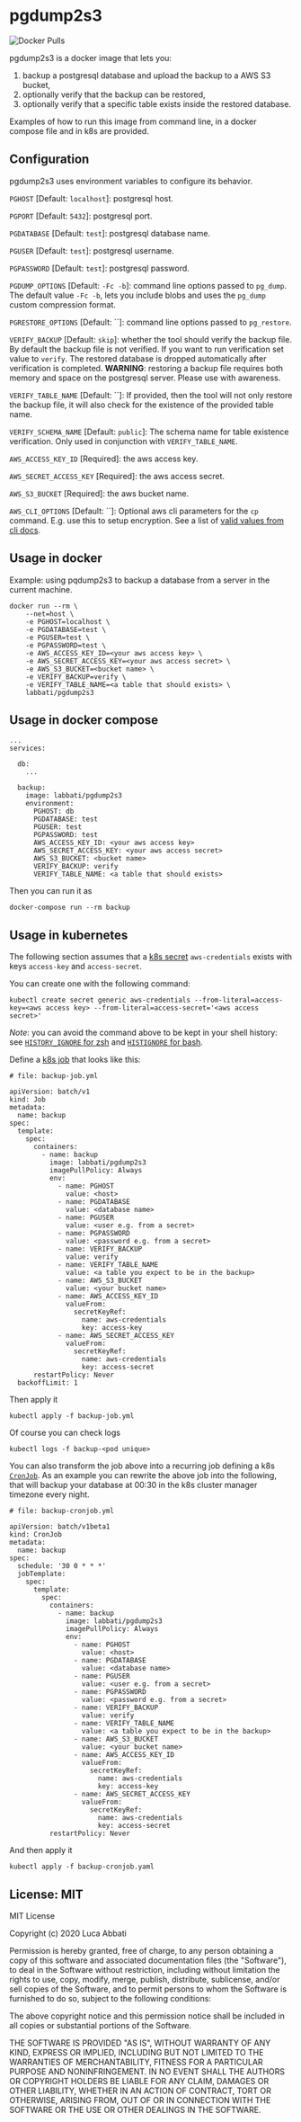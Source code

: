 # pgdump2s3

![Docker Pulls](https://img.shields.io/docker/pulls/labbati/pgdump2s3)

pgdump2s3 is a docker image that lets you:

1. backup a postgresql database and upload the backup to a AWS S3 bucket,
2. optionally verify that the backup can be restored,
3. optionally verify that a specific table exists inside the restored database.

Examples of how to run this image from command line, in a docker compose file and in k8s are provided.

## Configuration

pgdump2s3 uses environment variables to configure its behavior.

`PGHOST` [Default: `localhost`]: postgresql host.

`PGPORT` [Default: `5432`]: postgresql port.

`PGDATABASE` [Default: `test`]: postgresql database name.

`PGUSER` [Default: `test`]: postgresql username.

`PGPASSWORD` [Default: `test`]: postgresql password.

`PGDUMP_OPTIONS` [Default: `-Fc -b`]: command line options passed to `pg_dump`. The default value `-Fc -b`, lets you include blobs and uses the `pg_dump` custom compression format.

`PGRESTORE_OPTIONS` [Default: ``]: command line options passed to `pg_restore`.

`VERIFY_BACKUP` [Default: `skip`]: whether the tool should verify the backup file. By default the backup file is not verified. If you want to run verification set value to `verify`. The restored database is dropped automatically after verification is completed. **WARNING**: restoring a backup file requires both memory and space on the postgresql server. Please use with awareness.

`VERIFY_TABLE_NAME` [Default: ``]: If provided, then the tool will not only restore the backup file, it will also check for the existence of the provided table name.

`VERIFY_SCHEMA_NAME` [Default: `public`]: The schema name for table existence verification. Only used in conjunction with `VERIFY_TABLE_NAME`.

`AWS_ACCESS_KEY_ID` [Required]: the aws access key.

`AWS_SECRET_ACCESS_KEY` [Required]: the aws access secret.

`AWS_S3_BUCKET` [Required]: the aws bucket name.

`AWS_CLI_OPTIONS` [Default: ``]: Optional aws cli parameters for the `cp` command. E.g. use this to setup encryption. See a list of [valid values from cli docs](https://docs.aws.amazon.com/cli/latest/reference/s3/cp.html).

## Usage in docker

Example: using pqdump2s3 to backup a database from a server in the current machine.

```
docker run --rm \
    --net=host \
    -e PGHOST=localhost \
    -e PGDATABASE=test \
    -e PGUSER=test \
    -e PGPASSWORD=test \
    -e AWS_ACCESS_KEY_ID=<your aws access key> \
    -e AWS_SECRET_ACCESS_KEY=<your aws access secret> \
    -e AWS_S3_BUCKET=<bucket name> \
    -e VERIFY_BACKUP=verify \
    -e VERIFY_TABLE_NAME=<a table that should exists> \
    labbati/pgdump2s3
```

## Usage in docker compose

```
...
services:

  db:
    ...

  backup:
    image: labbati/pgdump2s3
    environment:
      PGHOST: db
      PGDATABASE: test
      PGUSER: test
      PGPASSWORD: test
      AWS_ACCESS_KEY_ID: <your aws access key>
      AWS_SECRET_ACCESS_KEY: <your aws access secret>
      AWS_S3_BUCKET: <bucket name>
      VERIFY_BACKUP: verify
      VERIFY_TABLE_NAME: <a table that should exists>
```

Then you can run it as

```
docker-compose run --rm backup
```

## Usage in kubernetes

The following section assumes that a [k8s secret](https://kubernetes.io/docs/concepts/configuration/secret/) `aws-credentials` exists with keys `access-key` and `access-secret`.

You can create one with the following command:

```
kubectl create secret generic aws-credentials --from-literal=access-key=<aws access key> --from-literal=access-secret='<aws access secret>'
```

_Note_: you can avoid the command above to be kept in your shell history: see [`HISTORY_IGNORE` for zsh](http://zsh.sourceforge.net/Doc/Release/Parameters.html#Parameters-Used-By-The-Shell) and [`HISTIGNORE` for bash](https://www.gnu.org/software/bash/manual/html_node/Bash-Variables.html).

Define a [k8s job](https://kubernetes.io/docs/concepts/workloads/controllers/jobs-run-to-completion/) that looks like this:

```
# file: backup-job.yml

apiVersion: batch/v1
kind: Job
metadata:
  name: backup
spec:
  template:
    spec:
      containers:
        - name: backup
          image: labbati/pgdump2s3
          imagePullPolicy: Always
          env:
            - name: PGHOST
              value: <host>
            - name: PGDATABASE
              value: <database name>
            - name: PGUSER
              value: <user e.g. from a secret>
            - name: PGPASSWORD
              value: <password e.g. from a secret>
            - name: VERIFY_BACKUP
              value: verify
            - name: VERIFY_TABLE_NAME
              value: <a table you expect to be in the backup>
            - name: AWS_S3_BUCKET
              value: <your bucket name>
            - name: AWS_ACCESS_KEY_ID
              valueFrom:
                secretKeyRef:
                  name: aws-credentials
                  key: access-key
            - name: AWS_SECRET_ACCESS_KEY
              valueFrom:
                secretKeyRef:
                  name: aws-credentials
                  key: access-secret
      restartPolicy: Never
  backoffLimit: 1
```

Then apply it

```
kubectl apply -f backup-job.yml
```

Of course you can check logs

```
kubectl logs -f backup-<pod unique>
```

You can also transform the job above into a recurring job defining a k8s [`CronJob`](). As an example you can rewrite the
above job into the following, that will backup your database at 00:30 in the k8s cluster manager timezone every night.

```
# file: backup-cronjob.yml

apiVersion: batch/v1beta1
kind: CronJob
metadata:
  name: backup
spec:
  schedule: '30 0 * * *'
  jobTemplate:
    spec:
      template:
        spec:
          containers:
            - name: backup
              image: labbati/pgdump2s3
              imagePullPolicy: Always
              env:
                - name: PGHOST
                  value: <host>
                - name: PGDATABASE
                  value: <database name>
                - name: PGUSER
                  value: <user e.g. from a secret>
                - name: PGPASSWORD
                  value: <password e.g. from a secret>
                - name: VERIFY_BACKUP
                  value: verify
                - name: VERIFY_TABLE_NAME
                  value: <a table you expect to be in the backup>
                - name: AWS_S3_BUCKET
                  value: <your bucket name>
                - name: AWS_ACCESS_KEY_ID
                  valueFrom:
                    secretKeyRef:
                      name: aws-credentials
                      key: access-key
                - name: AWS_SECRET_ACCESS_KEY
                  valueFrom:
                    secretKeyRef:
                      name: aws-credentials
                      key: access-secret
          restartPolicy: Never
```

And then apply it

```
kubectl apply -f backup-cronjob.yaml
```

## License: MIT

MIT License

Copyright (c) 2020 Luca Abbati

Permission is hereby granted, free of charge, to any person obtaining a copy
of this software and associated documentation files (the "Software"), to deal
in the Software without restriction, including without limitation the rights
to use, copy, modify, merge, publish, distribute, sublicense, and/or sell
copies of the Software, and to permit persons to whom the Software is
furnished to do so, subject to the following conditions:

The above copyright notice and this permission notice shall be included in all
copies or substantial portions of the Software.

THE SOFTWARE IS PROVIDED "AS IS", WITHOUT WARRANTY OF ANY KIND, EXPRESS OR
IMPLIED, INCLUDING BUT NOT LIMITED TO THE WARRANTIES OF MERCHANTABILITY,
FITNESS FOR A PARTICULAR PURPOSE AND NONINFRINGEMENT. IN NO EVENT SHALL THE
AUTHORS OR COPYRIGHT HOLDERS BE LIABLE FOR ANY CLAIM, DAMAGES OR OTHER
LIABILITY, WHETHER IN AN ACTION OF CONTRACT, TORT OR OTHERWISE, ARISING FROM,
OUT OF OR IN CONNECTION WITH THE SOFTWARE OR THE USE OR OTHER DEALINGS IN THE
SOFTWARE.

